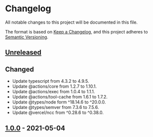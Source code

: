 # Changelog

All notable changes to this project will be documented in this file.

The format is based on [Keep a Changelog](https://keepachangelog.com/en/1.0.0/),
and this project adheres to [Semantic Versioning](https://semver.org/spec/v2.0.0.html).

## [Unreleased]

## Changed

- Update typescript from 4.3.2 to 4.9.5.
- Update @actions/core from 1.2.7 to 1.10.1.
- Update @actions/exec from 1.0.4 to 1.1.1.
- Update @actions/tool-cache from 1.6.1 to 1.7.2.
- Update @types/node form ^18.14.6 to ^20.0.0.
- Update @types/semver from 7.3.6 to 7.5.6.
- Update @vercel/ncc from ^0.28.6 to ^0.38.0.

## [1.0.0] - 2021-05-04

[Unreleased]: https://github.com/giantswarm/floating-tags-action/compare/v1.0.0...HEAD
[1.0.0]: https://github.com/giantswarm/floating-tags-action/releases/tag/v1.0.0
